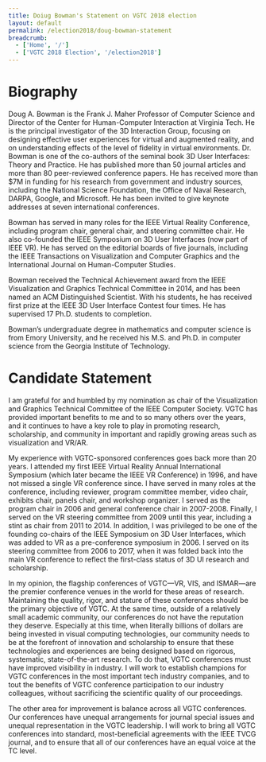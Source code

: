 ```yaml
---
title: Doiug Bowman's Statement on VGTC 2018 election
layout: default
permalink: /election2018/doug-bowman-statement
breadcrumb:
  - ['Home', '/']
  - ['VGTC 2018 Election', '/election2018']
---
```


# Biography

Doug A. Bowman is the Frank J. Maher Professor of Computer Science and Director of the
Center for Human-Computer Interaction at Virginia Tech. He is the principal investigator of the
3D Interaction Group, focusing on designing effective user experiences for virtual and
augmented reality, and on understanding effects of the level of fidelity in virtual environments.
Dr. Bowman is one of the co-authors of the seminal book 3D User Interfaces: Theory and
Practice. He has published more than 50 journal articles and more than 80 peer-reviewed
conference papers. He has received more than $7M in funding for his research from
government and industry sources, including the National Science Foundation, the Office of
Naval Research, DARPA, Google, and Microsoft. He has been invited to give keynote
addresses at seven international conferences.

Bowman has served in many roles for the IEEE Virtual Reality Conference, including program
chair, general chair, and steering committee chair. He also co-founded the IEEE Symposium on
3D User Interfaces (now part of IEEE VR). He has served on the editorial boards of five
journals, including the IEEE Transactions on Visualization and Computer Graphics and the
International Journal on Human-Computer Studies.

Bowman received the Technical Achievement award from the IEEE Visualization and Graphics
Technical Committee in 2014, and has been named an ACM Distinguished Scientist. With his
students, he has received first prize at the IEEE 3D User Interface Contest four times. He has
supervised 17 Ph.D. students to completion.

Bowman’s undergraduate degree in mathematics and computer science is from Emory
University, and he received his M.S. and Ph.D. in computer science from the Georgia Institute of
Technology.

# Candidate Statement

I am grateful for and humbled by my nomination as chair of the Visualization and Graphics
Technical Committee of the IEEE Computer Society. VGTC has provided important benefits to
me and to so many others over the years, and it continues to have a key role to play in
promoting research, scholarship, and community in important and rapidly growing areas such as
visualization and VR/AR.

My experience with VGTC-sponsored conferences goes back more than 20 years. I attended
my first IEEE Virtual Reality Annual International Symposium (which later became the IEEE VR
Conference) in 1996, and have not missed a single VR conference since. I have served in many
roles at the conference, including reviewer, program committee member, video chair, exhibits
chair, panels chair, and workshop organizer. I served as the program chair in 2006 and general
conference chair in 2007-2008. Finally, I served on the VR steering committee from 2009 until
this year, including a stint as chair from 2011 to 2014. In addition, I was privileged to be one of
the founding co-chairs of the IEEE Symposium on 3D User Interfaces, which was added to VR
as a pre-conference symposium in 2006. I served on its steering committee from 2006 to 2017,
when it was folded back into the main VR conference to reflect the first-class status of 3D UI
research and scholarship.

In my opinion, the flagship conferences of VGTC—VR, VIS, and ISMAR—are the premier
conference venues in the world for these areas of research. Maintaining the quality, rigor, and
stature of these conferences should be the primary objective of VGTC. At the same time,
outside of a relatively small academic community, our conferences do not have the reputation
they deserve. Especially at this time, when literally billions of dollars are being invested in visual
computing technologies, our community needs to be at the forefront of innovation and
scholarship to ensure that these technologies and experiences are being designed based on
rigorous, systematic, state-of-the-art research. To do that, VGTC conferences must have
improved visibility in industry. I will work to establish champions for VGTC conferences in the
most important tech industry companies, and to tout the benefits of VGTC conference
participation to our industry colleagues, without sacrificing the scientific quality of our
proceedings.

The other area for improvement is balance across all VGTC conferences. Our conferences have
unequal arrangements for journal special issues and unequal representation in the VGTC
leadership. I will work to bring all VGTC conferences into standard, most-beneficial agreements
with the IEEE TVCG journal, and to ensure that all of our conferences have an equal voice at
the TC level.
